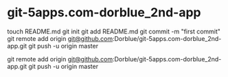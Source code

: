 git-5apps.com-dorblue_2nd-app
=============================
touch README.md
git init
git add README.md
git commit -m "first commit"
git remote add origin git@github.com:Dorblue/git-5apps.com-dorblue_2nd-app.git
git push -u origin master

git remote add origin git@github.com:Dorblue/git-5apps.com-dorblue_2nd-app.git
git push -u origin master
